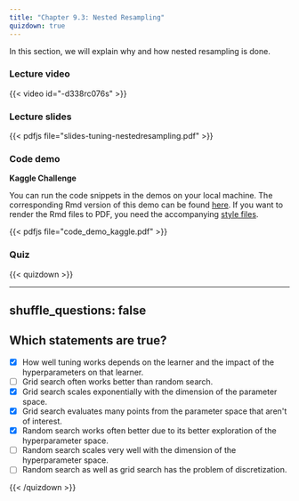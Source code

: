 ```yaml
---
title: "Chapter 9.3: Nested Resampling"
quizdown: true
---
```

In this section, we will explain why and how nested resampling is done.

<!--more-->

### Lecture video

{{< video id="-d338rc076s" >}}

### Lecture slides

{{< pdfjs file="slides-tuning-nestedresampling.pdf" >}}

### Code demo

**Kaggle Challenge**

You can run the code snippets in the demos on your local machine. The corresponding Rmd version of this demo can be found [here](https://github.com/compstat-lmu/lecture_i2ml/blob/master/code-demos/code_demo_kaggle.Rmd). If you want to render the Rmd files to PDF, you need the accompanying [style files](https://github.com/compstat-lmu/lecture_i2ml/tree/master/style). 

{{< pdfjs file="code_demo_kaggle.pdf" >}}


### Quiz

{{< quizdown >}}

---
shuffle_questions: false
---

## Which statements are true? 

- [x] How well tuning works depends on the learner and the impact of the hyperparameters on that learner.
- [ ] Grid search often works better than random search.
- [x] Grid search scales exponentially with the dimension of the parameter space.
- [x] Grid search evaluates many points from the parameter space that aren't of interest.
- [x] Random search works often better due to its better exploration of the hyperparameter space.
- [ ] Random search scales very well with the dimension of the hyperparameter space. 
- [ ] Random search as well as grid search has the problem of discretization.

{{< /quizdown >}}